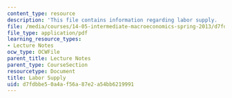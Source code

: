 ```yaml
---
content_type: resource
description: 'This file contains information regarding labor supply.  '
file: /media/courses/14-05-intermediate-macroeconomics-spring-2013/d7fdbbe50a4af56a87e2a54bb6219991_MIT14_05S13_LecNot_labsupp.pdf
file_type: application/pdf
learning_resource_types:
- Lecture Notes
ocw_type: OCWFile
parent_title: Lecture Notes
parent_type: CourseSection
resourcetype: Document
title: Labor Supply
uid: d7fdbbe5-0a4a-f56a-87e2-a54bb6219991
---
```

